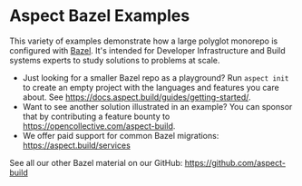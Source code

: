 # Aspect Bazel Examples

This variety of examples demonstrate how a large polyglot monorepo is configured with [Bazel](https://bazel.build).
It's intended for Developer Infrastructure and Build systems experts to study solutions to problems at scale.

- Just looking for a smaller Bazel repo as a playground? Run `aspect init` to create an empty project with the languages and features you care about. See <https://docs.aspect.build/guides/getting-started/>.
- Want to see another solution illustrated in an example? You can sponsor that by contributing a feature bounty to <https://opencollective.com/aspect-build>.
- We offer paid support for common Bazel migrations: <https://aspect.build/services>

See all our other Bazel material on our GitHub: <https://github.com/aspect-build>
